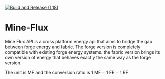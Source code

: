 [![Build and Release (1.18)](https://github.com/withertech/Mine-Flux/actions/workflows/master.yml/badge.svg)](https://github.com/withertech/Mine-Flux/actions/workflows/master.yml)
# Mine-Flux
Mine Flux API is a cross platform energy api that aims to bridge the gap between forge energy and fabric. The forge version is completely compatible with existing forge energy systems. the fabric version brings its own version of energy that behaves exactly the same way as the forge version.

 

The unit is MF and the conversion ratio is 1 MF = 1 FE = 1 RF

